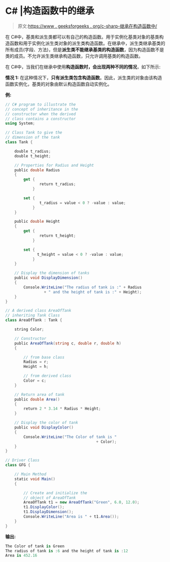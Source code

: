 # C# |构造函数中的继承

> 原文:[https://www . geeksforgeeks . org/c-sharp-继承在构造函数中/](https://www.geeksforgeeks.org/c-sharp-inheritance-in-constructors/)

在 C#中，基类和派生类都可以有自己的构造函数。用于实例化基类对象的基类构造函数和用于实例化派生类对象的派生类构造函数。在继承中，派生类继承基类的所有成员(字段、方法)，但是**派生类不能继承基类的构造函数**，因为构造函数不是类的成员。不允许派生类继承构造函数，只允许调用基类的构造函数。

在 C#中，当我们在继承中使用**构造函数时，会出现两种不同的情况**，如下所示:

**情况 1:** 在这种情况下，**只有派生类包含构造函数**。因此，派生类的对象由该构造函数实例化，基类的对象由默认构造函数自动实例化。

**例:**

```cs
// C# program to illustrate the
// concept of inheritance in the
// constructor when the derived
// class contains a constructor
using System;

// Class Tank to give the
// dimension of the tank
class Tank {

    double t_radius;
    double t_height;

    // Properties for Radius and Height
    public double Radius
    {
        get { 
               return t_radius; 
            }

        set {
               t_radius = value < 0 ? -value : value;
            }
    }

    public double Height
    {
        get { 
               return t_height; 
            }

        set { 
              t_height = value < 0 ? -value : value; 
            }
    }

    // Display the dimension of tanks
    public void DisplayDimension()
    {
        Console.WriteLine("The radius of tank is :" + Radius 
                 + " and the height of tank is :" + Height);
    }
}

// A derived class AreaOfTank 
// inheriting Tank Class
class AreaOfTank : Tank {

    string Color;

    // Constructor
    public AreaOfTank(string c, double r, double h)
    {

        // from base class
        Radius = r;
        Height = h;

        // from derived class
        Color = c;
    }

    // Return area of tank
    public double Area()
    {
        return 2 * 3.14 * Radius * Height;
    }

    // Display the color of tank
    public void DisplayColor()
    {
        Console.WriteLine("The Color of tank is " 
                                        + Color);
    }
}

// Driver Class
class GFG {

    // Main Method
    static void Main()
    {

        // Create and initialize the
        // object of AreaOfTank
        AreaOfTank t1 = new AreaOfTank("Green", 6.0, 12.0);
        t1.DisplayColor();
        t1.DisplayDimension();
        Console.WriteLine("Area is " + t1.Area());
    }
}
```

**输出:**

```cs
The Color of tank is Green
The radius of tank is :6 and the height of tank is :12
Area is 452.16

```